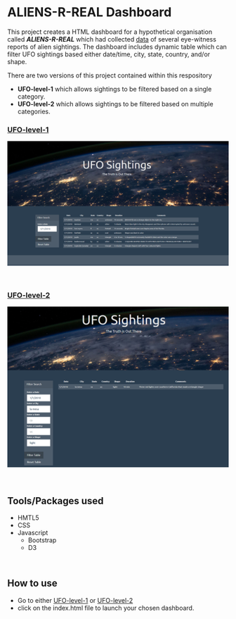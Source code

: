 # ALIENS-R-REAL Dashboard
This project creates a HTML dashboard for a hypothetical organisation called ***ALIENS-R-REAL*** which had collected [data](UFO-level-1/static/js/data.js) of several eye-witness reports of alien sightings.
The dashboard includes dynamic table which can filter UFO sightings based either date/time, city, state, country, and/or shape.

There are two versions of this project contained within this respository
- **UFO-level-1** which allows sightings to be filtered based on a single category.
- **UFO-level-2** which allows sightings to be filtered based on multiple categories.

### [UFO-level-1](UFO-level-1)
![UFO-level-1-filtered](images/UFO-level-1-filtered.PNG)

<br>

### [UFO-level-2](UFO-level-2)
![UFO-level-2-filtered](images/UFO-level-2-filtered.PNG)

<br>

## Tools/Packages used
- HMTL5
- CSS
- Javascript
  - Bootstrap
  - D3

<br>

## How to use
- Go to either [UFO-level-1](UFO-level-1) or [UFO-level-2](UFO-level-2)
- click on the index.html file to launch your chosen dashboard.
